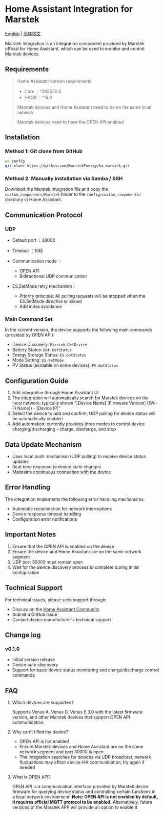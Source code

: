 # Home Assistant  Integration for Marstek 

[English](./README.md) | [简体中文](../doc/README_zh.md)

Marstek Integration is an integration component provided by Marstek official for Home Assistant, which can be used to monitor and control Marstek devices.

## Requirements

> Home Assistant version requirement:
>
> - Core ：^2025.10.0
> - HAOS ：^15.0
>
> Marstek devices and Home Assistant need to be on the same local network
>
> Marstek devices need to have the OPEN API enabled

## Installation

### Method 1: Git clone from GitHub

```bash
cd config
git clone https://github.com/MarstekEnergy/ha_marstek.git
```

### Method 2: Manually installation via Samba / SSH

Download the Marstek integration file and copy the `custom_components/Marstek` folder to the `config/custom_components/` directory in Home Assistant.

## Communication Protocol

### UDP 
- Default port ：30000
- Timeout ：10秒
- Communication mode ：
  - OPEN API
  - Bidirectional UDP communication

- ES.SetMode retry mechanism：
  - Priority principle: All polling requests will be stopped when the ES.SetMode directive is issued
  - Add index avoidance


### Main Command Set

In the current version, the device supports the following main commands (provided by OPEN API):

- Device Discovery: `Marstek.GetDevice`
- Battery Status: `Bat.GetStatus`
- Energy Storage Status: `ES.GetStatus`
- Mode Setting: `ES.SetMode`
- PV Status (available on some devices): `PV.GetStatus`


## Configuration Guide

1. Add integration through Home Assistant UI
2. The integration will automatically search for Marstek devices on the local network: typically shows "[Device Name] [Firmware Version] ([Wi-Fi Name]) - [Device IP]"
3. Select the device to add and confirm, UDP polling for device status will be automatically enabled
4. Add automation: currently provides three modes to control device charging/discharging - charge, discharge, and stop

## Data Update Mechanism

- Uses local push mechanism (UDP polling) to receive device status updates
- Real-time response to device state changes
- Maintains continuous connection with the device

## Error Handling

The integration implements the following error handling mechanisms:

- Automatic reconnection for network interruptions
- Device response timeout handling
- Configuration error notifications

## Important Notes

1. Ensure that the OPEN API is enabled on the device
2. Ensure the device and Home Assistant are on the same network segment
3. UDP port 30000 must remain open
4. Wait for the device discovery process to complete during initial configuration

## Technical Support

For technical issues, please seek support through:

- Discuss on the [Home Assistant Community](https://community.home-assistant.io/)
- Submit a GitHub Issue
- Contact device manufacturer's technical support

## Change log

### v0.1.0
- Initial version release
- Device auto-discovery
- Support for basic device status monitoring and charge/discharge control commands

## FAQ

1. Which devices are supported?

   Supports Venus A, Venus D, Venus E 3.0 with the latest firmware version, and other Marstek devices that support OPEN API communication.

2. Why can't I find my device?

   - OPEN API is not enabled
   - Ensure Marstek devices and Home Assistant are on the same network segment and port 30000 is open
   - The integration searches for devices via UDP broadcast, network fluctuations may affect device-HA communication, try again if needed

3. What is OPEN API?

   OPEN API is a communication interface provided by Marstek device firmware for querying device status and controlling certain functions in a local network environment. **Note: OPEN API is not enabled by default, it requires official MQTT protocol to be enabled.** Alternatively, future versions of the Marstek APP will provide an option to enable it.
